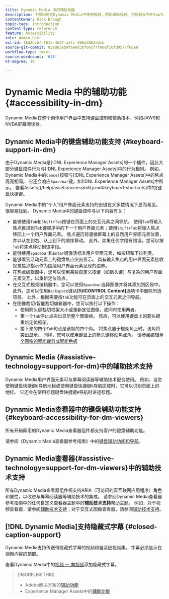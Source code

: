 ```yaml
---
title: Dynamic Media 中的辅助功能
description: 了解如何在Dynamic Media中使用视频，例如编码视频、将视频发布到YouTube以及查看视频报表的最佳实践。 还了解如何向视频添加隐藏式字幕、字幕或章节标记。
contentOwner: Rick Brough
topic-tags: introduction
content-type: reference
feature: Accessibility
role: Admin,User
exl-id: f8d2dcbf-f61a-4b27-a3fc-406e3662adcb
source-git-commit: 02ad83eb9fa9ed3bf06cf7fe0ef10fd9577f66a9
workflow-type: tm+mt
source-wordcount: '638'
ht-degree: 1%

---
```


# Dynamic Media 中的辅助功能 {#accessibility-in-dm}

Dynamic Media在整个创作用户界面中支持键盘控制和辅助技术，例如JAWS和NVDA屏幕阅读器。

## Dynamic Media中的键盘辅助功能支持 {#keyboard-support-in-dm}

由于Dynamic Media是[!DNL Experience Manager Assets]的一个插件，因此大部分键盘控件行为与[!DNL Experience Manager Assets]中的行为相同。 例如，Dynamic Media中的`Cancel`按钮与[!DNL Experience Manager Assets]中的焦点高亮相同。 它还会响应`Spacebar`键，如[!DNL Experience Manager Assets]中所示。 查看Assets](/help/assets/accessibility.md#keyboard-shortcuts)中的[键盘快捷键。

Dynamic Media中的“个人”用户界面元素支持的击键在大多数情况下显而易见，很容易找到。 Dynamic Media中的键盘控件与以下内容有关：

* 能够使用`Tab`和`Shift+Tab`按键在页面上的交互元素之间导航。
使用`Tab`将输入焦点推进到Tab键顺序中的下一个用户界面元素；使用`Shift+Tab`将输入焦点移回上一个用户界面元素。
焦点遍历将遵循屏幕上的自然用户界面元素位置，并以从左到右、从上到下的顺序移动。 此外，如果任何字段有错误，您可以按`Tab`将焦点移动到该字段。
* 能够使用`Spacebar`和`Enter`键激活标准用户界面元素，如按钮和下拉列表。
* 能够看到活动元素上的键盘焦点突出显示。 具有输入焦点的用户界面元素接收视觉焦点指示作为围绕用户界面元素呈现的边界。
* 在热点编辑器中，您可以使用某些自定义按键（如箭头键）与复杂的用户界面元素交互，以重新定位热点。
* 在交互式视频编辑器中，您可以使用`Spacebar`选择图像并将其添加到区段中。 此外，您可以使用`Backspace`键从&#x200B;**[!UICONTROL Content]**&#x200B;选项卡中删除所选项目。 此外，根据需要按`Tab`功能可在页面上的交互元素之间导航。
* 在图像裁切/智能裁切编辑器中，您可以执行以下操作：
   * 使用箭头键裁切框架大小或重新定位图像，或同时使用两者。
   * 第一个`Tab`停止点突出显示整个图像帧。 然后，可以使用键盘上的箭头键重新定位框架。
   * 接下来的四个`Tab`句点是该帧的四个角。 将焦点置于框架角上时，该角将突出显示。 同样，您可以使用键盘上的箭头键移动焦点角。
请参阅[编辑单个图像的智能裁剪或智能色板](/help/assets/dynamic-media/image-profiles.md#editing-the-smart-crop-or-smart-swatch-of-a-single-image)

<!-- Keyboarding is the same because Dynamic Media is using the same UI library (Coral 3 (Experience Manager 6.5) or Coral Spectrum (in Skyline)) as entire Experience Manager Assets.  -->

<!-- In the Hotspot editor, Dynamic Media lets you use arrow keys to control the position of a hot spot. See [Carousel Banners](/help/assets/dynamic-media/carousel-banners.md#adding-hotspots-or-image-maps-to-an-image-banner) or [Interactive Images](/help/assets/dynamic-media/interactive-images.md#adding-hotspots-to-an-image-banner)  -->

<!-- I think we should definitely mention this in the DM-specific area of documentation for keyboard support. -->

<!-- I would not get into much of details of specific keyboard support logic of these editors. One of the reasons - chances are that accessibility support will receive Phase2-like attention, with more holistic approach. -->

## Dynamic Media {#assistive-technology=support-for-dm}中的辅助技术支持

Dynamic Media用户界面元素可与屏幕阅读器等辅助技术配合使用。 例如，当您使用键盘快捷键`D`导航地标或使用键盘快捷键`R`导航区域时，它可以识别页面上的地标。 它还会在使用标题键盘快捷键`H`导航时讲述标题。

## Dynamic Media查看器中的键盘辅助功能支持 {#keyboard-accessibility-for-dm-viewers}

所有开箱即用的Dynamic Media查看器组件都支持客户的键盘辅助功能。

请参阅《Dynamic Media查看器参考指南》中的[键盘辅助功能和导航](https://experienceleague.adobe.com/docs/dynamic-media-developer-resources/library/c-keyboard-accessibility.html)。

## Dynamic Media查看器{#assistive-technology=support-for-dm-viewers}中的辅助技术支持

所有Dynamic Media查看器组件都支持ARIA（可访问的富互联网应用程序）角色和属性，以改进与屏幕阅读器等辅助技术的集成。
请参阅Dynamic Media查看器参考指南中的任何自定义查看器主题中的**辅助技术支持**&#x200B;帮助主题。 例如，对于视频查看器，请参阅[辅助技术支持](https://experienceleague.adobe.com/docs/dynamic-media-developer-resources/library/viewers-aem-assets-dmc/video/r-html5-video-viewer-20-assistive.html)；对于交互式图像查看器，请参阅[辅助技术支持](https://experienceleague.adobe.com/docs/dynamic-media-developer-resources/library/viewers-for-aem-assets-only/interactive-images/c-html5-aem-interactive-image-assistive.html#viewers-for-aem-assets-only)。

## [!DNL Dynamic Media]支持隐藏式字幕 {#closed-caption-support}

Dynamic Media支持传送带隐藏式字幕的视频和自适应视频集。 字幕必须显示在视频内容的顶部。

查看Dynamic Media中的[视频 — 向视频](/help/assets/dynamic-media/video.md#adding-captions-to-video)添加隐藏式字幕。


>[!MORELIKETHIS]
>
>* Adobe解决方案的[辅助功能](https://www.adobe.com/accessibility.html)
>* Experience Manager Assets中的[辅助功能](/help/assets/dynamic-media/accessibility-dm.md)
